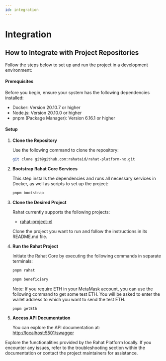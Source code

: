 ```yaml
---
id: integration
---
```


# Integration

## How to Integrate with Project Repositories

Follow the steps below to set up and run the project in a development environment:

#### Prerequisites

Before you begin, ensure your system has the following dependencies installed:

- Docker: Version 20.10.7 or higher
- Node.js: Version 20.10.0 or higher
- pnpm (Package Manager): Version 6.16.1 or higher

#### Setup

1. **Clone the Repository**

   Use the following command to clone the repository:

   ```bash
   git clone git@github.com:rahataid/rahat-platform-nx.git
   ```

2. **Bootstrap Rahat Core Services**

   This step installs the dependencies and runs all necessary services in Docker, as well as scripts to set up the project:

   ```bash
   pnpm bootstrap
   ```

3. **Clone the Desired Project**

   Rahat currently supports the following projects:

   - [rahat-project-el](https://github.com/rahataid/rahat-project-el)

   Clone the project you want to run and follow the instructions in its README.md file.

4. **Run the Rahat Project**

   Initiate the Rahat Core by executing the following commands in separate terminals:

   ```bash
   pnpm rahat
   ```

   ```bash
   pnpm beneficiary
   ```

   Note: If you require ETH in your MetaMask account, you can use the following command to get some test ETH. You will be asked to enter the wallet address to which you want to send the test ETH.

   ```bash
   pnpm getEth
   ```

5. **Access API Documentation**

   You can explore the API documentation at: [http://localhost:5501/swagger](http://localhost:5501/swagger)

Explore the functionalities provided by the Rahat Platform locally. If you encounter any issues, refer to the troubleshooting section within the documentation or contact the project maintainers for assistance.
